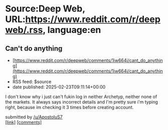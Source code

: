 # Source:Deep Web, URL:https://www.reddit.com/r/deepweb/.rss, language:en

## Can't do anything
 - [https://www.reddit.com/r/deepweb/comments/1iw664i/cant_do_anything](https://www.reddit.com/r/deepweb/comments/1iw664i/cant_do_anything)
 - RSS feed: $source
 - date published: 2025-02-23T09:11:14+00:00

<!-- SC_OFF --><div class="md"><p>I don&#39;t know why i just can&#39;t fukin log in neither Archetyp, neither none of the markets. It always says incorrect details and I&#39;m pretty sure i&#39;m typing right, because im checking it 3 times before creating account. </p> </div><!-- SC_ON --> &#32; submitted by &#32; <a href="https://www.reddit.com/user/ApostoluS7"> /u/ApostoluS7 </a> <br/> <span><a href="https://www.reddit.com/r/deepweb/comments/1iw664i/cant_do_anything/">[link]</a></span> &#32; <span><a href="https://www.reddit.com/r/deepweb/comments/1iw664i/cant_do_anything/">[comments]</a></span>

